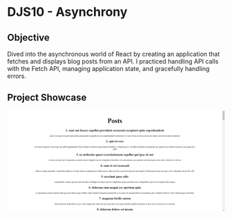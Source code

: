 # DJS10 - Asynchrony

## Objective

Dived into the asynchronous world of React by creating an application that fetches and displays blog posts from an API. I practiced handling API calls with the Fetch API, managing application state, and gracefully handling errors.

## Project Showcase

![alt text](images/MySolution.png)








